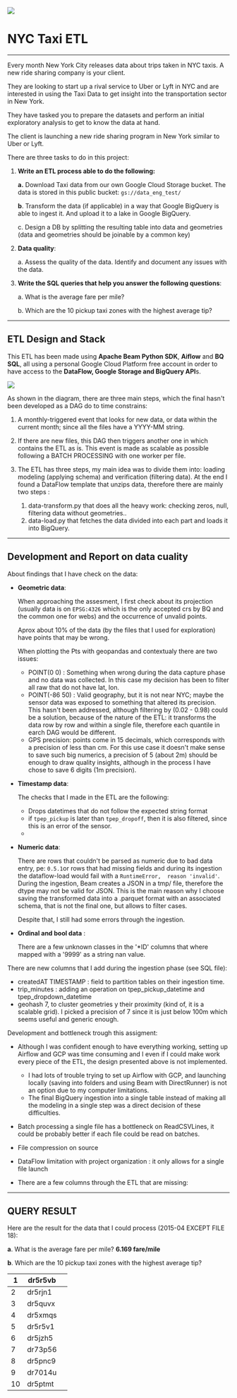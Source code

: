![](https://purewows3.imgix.net/images/articles/2018_05/nyc_yellow_taxi_in_times_square_hero.jpg?auto=format,compress&cs=strip)

# NYC Taxi ETL

---

Every month New York City releases data about trips taken in NYC taxis. A new ride sharing company is your client.

They are looking to start up a rival service to Uber or Lyft in NYC and are interested in using the Taxi Data to get insight into the transportation sector in New York.

They have tasked you to prepare the datasets and perform an initial exploratory analysis to get to know the data at hand.

The client is  launching a new ride sharing program in New York similar to Uber or  Lyft.

There are three tasks to do in this project:

1. **Write an ETL process able to do the following:**

   **a.** Download Taxi data from our own Google Cloud Storage bucket. The data is stored in this public bucket:   `gs://data_eng_test/ `


   **b**. Transform the data (if applicable) in a way that Google BigQuery is able to ingest it. And upload it to a lake in Google BigQuery.

   c. Design a DB by splitting the resulting table into data and geometries (data and geometries should be joinable by a common key)
2. **Data quality**:

   a. Assess the quality of the data. Identify and document any issues with the data.
3. **Write the SQL queries that help you answer the following questions**:

   a. What is the average fare per mile?

   b. Which are the 10 pickup taxi zones with the highest average tip?

---

## ETL Design and Stack

This ETL has been made using **Apache Beam Python SDK**, **Aiflow** and **BQ SQL**, all using a personal Google Cloud Platform free account in order to have access to the **DataFlow, Google Storage and BigQuery API**s.

![](https://i.ibb.co/3Fvx0N4/untitled-1.png)


As shown in the diagram, there are three main steps, which the final hasn't been developed as a DAG do to time constrains:

1. A monthly-triggered event that looks for new data, or data within the current month; since all the files have a YYYY-MM string.
2. If there are new files, this DAG then triggers another one in which contains the ETL as is. This event is made as scalable as possible following a BATCH PROCESSING with one worker per file.
3. The ETL has three steps, my main idea was to divide them into: loading modeling (applying schema) and verification (filtering data). At the end I found a DataFlow template that unzips data, therefore there are mainly two steps :

   1. data-transform.py that does all the heavy work: checking zeros, null, filtering data without geometries..
   2. data-load.py that fetches the data divided into each part and loads it into BigQuery.

---

## Development and Report on data cuality

About findings that I have check on the data:

* **Geometric data**:

  When approaching the assesment, I first check about its projection (usually data is on `EPSG:4326` which is the only accepted crs by BQ and the common one for webs) and the occurrence of unvalid points.

  Aprox about 10% of the data (by the files that I used for exploration) have points that may be wrong.

  When plotting the Pts with geopandas and contextualy there are two issues:

  * POINT(0 0) : Something when wrong during the data capture phase and no data was collected. In this case my decision has been to filter all raw that do not have lat, lon.
  * POINT(-86 50) : Valid geography, but it is not near NYC; maybe the sensor data was exposed to something that altered its precision. This hasn't been addressed, although filtering by (0.02 - 0.98) could be a solution, because of the nature of the ETL: it transforms the data row by row and  within a single file, therefore each quantile in earch DAG would be different.
  * GPS precision: points come in 15 decimals, which corresponds with a precision of less than cm. For this use case it doesn't make sense to save such big numerics, a precision of 5 (about 2m) should be enough to draw quality insights, although in the process I have chose to save 6 digits (1m precision).
* **Timestamp data**:

  The checks that I made in the ETL are the following:

  * Drops datetimes that do not follow the expected string format
  * if `tpep_pickup` is later than `tpep_dropoff`, then it is also filtered, since this is an error of the sensor.
  * 
* **Numeric data**:

  There are rows that couldn't be parsed as numeric due to bad data entry, pe: `0.5.1`or rows that had missing fields and during its ingestion the dataflow-load would fail with a `RuntimeError,  reason 'invalid'`. During the ingestion, Beam creates a JSON in a tmp/ file, therefore the dtype may not be valid for JSON. This is the main reason why I choose saving the transformed data into a .parquet format with an associated schema, that is not the final one, but allows to filter cases.

  Despite that, I still had some errors through the ingestion.
* **Ordinal and bool data**  :

  There are a few unknown classes in the '*ID' columns that where mapped with a '9999' as a string nan value.

There are new columns that I add during the ingestion phase (see SQL file):

* createdAT TIMESTAMP : field to partition tables on their ingestion time.
* trip_minutes : adding an operation on tpep_pickup_datetime and tpep_dropdown_datetime
* geohash 7, to cluster geometries y their proximity (kind of, it is a scalable grid). I picked a precision of 7 since it is just below 100m which seems useful and generic enough.

Development and bottleneck trough this assigment:

* Although I was confident enough to have everything working, setting up Airflow and GCP was time consuming and I even if I could make work every piece of the ETL, the design presented above is not implemented.

  * I had lots of trouble trying to set up Airflow with GCP, and launching locally (saving into folders and using Beam with DirectRunner) is not an option due to my computer limitations.
  * The final BigQuery ingestion into a single table instead of making all the modeling in a single step was a direct decision of these difficulties.
* Batch processing a single file has a bottleneck on ReadCSVLines, it could be probably better if each file could be read on batches.
* File compression on source
* DataFlow limitation with project organization : it only allows for a single file launch
* There are a few columns through the ETL that are missing:

---

## QUERY RESULT

Here are the result for the data that I could process (2015-04 EXCEPT FILE 18):

**a**. What is the average fare per mile? **6.169 fare/mile**

**b**. Which are the 10 pickup taxi zones with the highest average tip?

| 1  | dr5r5vb |  |
| -- | ------- | - |
| 2  | dr5rjn1 |  |
| 3  | dr5quvx |  |
| 4  | dr5xmqs |  |
| 5  | dr5r5v1 |  |
| 6  | dr5jzh5 |  |
| 7  | dr73p56 |  |
| 8  | dr5pnc9 |  |
| 9  | dr7014u |  |
| 10 | dr5ptmt |  |
